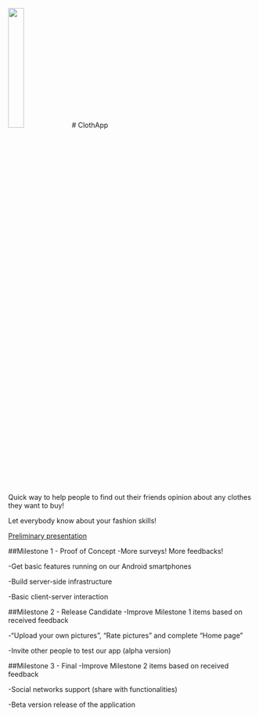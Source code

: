 <img src="https://github.com/ClothAppProject/ClothAppAndroid/blob/master/app/src/main/res/mipmap-hdpi/logo.png" height="25%" width="25%">
# ClothApp

Quick way to help people to find out their friends opinion about any clothes they want to buy!

Let everybody know about your fashion skills!

<a href="https://docs.google.com/presentation/d/1QBCxm5lctJuiceI9O5ATjL4jBBoCHMhk5YnG22vaoBg/edit?usp=sharing">Preliminary presentation</a>

##Milestone 1 - Proof of Concept
-More surveys! More feedbacks!

-Get basic features running on our Android smartphones

-Build server-side infrastructure

-Basic client-server interaction



##Milestone 2 - Release Candidate
-Improve Milestone 1 items based on received feedback

-“Upload your own pictures”, “Rate pictures” and complete “Home page”

-Invite other people to test our app (alpha version)



##Milestone 3 - Final
-Improve Milestone 2 items based on received feedback

-Social networks support (share with functionalities)

-Beta version release of the application

